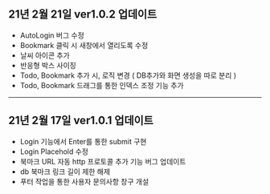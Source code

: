 ## 21년 2월 21일 ver1.0.2 업데이트

- AutoLogin 버그 수정
- Bookmark 클릭 시 새창에서 열리도록 수정
- 날씨 아이콘 추가
- 반응형 박스 사이징
- Todo, Bookmark 추가 시, 로직 변경 ( DB추가와 화면 생성을 따로 분리 )
- Todo, Bookmark 드래그를 통한 인덱스 조정 기능 추가

---

## 21년 2월 17일 ver1.0.1 업데이트

- Login 기능에서 Enter를 통한 submit 구현
- Login Placehold 수정
- 북마크 URL 자동 http 프로토콜 추가 기능 버그 업데이트
- db 북마크 링크 길이 제한 해제
- 푸터 작업을 통한 사용자 문의사항 창구 개설
